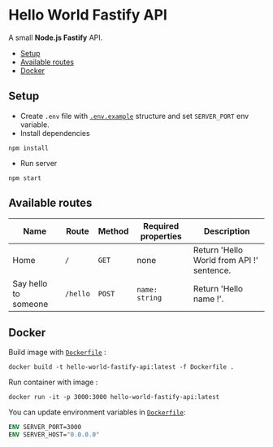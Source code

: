 # Hello World Fastify API

A small **Node.js Fastify** API.

<!-- TOC -->
* [Setup](#setup)
* [Available routes](#available-routes)
* [Docker](#docker)
<!-- TOC -->

## Setup

- Create `.env` file with [`.env.example`](.env.example) structure and set `SERVER_PORT` env variable.
- Install dependencies

```shell
npm install
```

- Run server
```shell
npm start
```

## Available routes

| Name                 | Route    | Method | Required properties | Description                               |
|----------------------|----------|--------|---------------------|-------------------------------------------|
| Home                 | `/`      | `GET`  | none                | Return 'Hello World from API !' sentence. |
| Say hello to someone | `/hello` | `POST` | `name: string`      | Return 'Hello name !'.                    |

## Docker

Build image with [`Dockerfile`](Dockerfile) :

```shell
docker build -t hello-world-fastify-api:latest -f Dockerfile .
```

Run container with image :

```shell
docker run -it -p 3000:3000 hello-world-fastify-api:latest
```

You can update environment variables in [`Dockerfile`](Dockerfile):
```Dockerfile
ENV SERVER_PORT=3000
ENV SERVER_HOST="0.0.0.0"
```